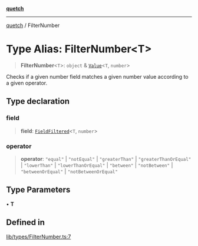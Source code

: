 [**quetch**](../README.md)

***

[quetch](../README.md) / FilterNumber

# Type Alias: FilterNumber\<T\>

> **FilterNumber**\<`T`\>: `object` & [`Value`](Value.md)\<`T`, `number`\>

Checks if a given number field matches a given number value according to a given operator.

## Type declaration

### field

> **field**: [`FieldFiltered`](FieldFiltered.md)\<`T`, `number`\>

### operator

> **operator**: `"equal"` \| `"notEqual"` \| `"greaterThan"` \| `"greaterThanOrEqual"` \| `"lowerThan"` \| `"lowerThanOrEqual"` \| `"between"` \| `"notBetween"` \| `"betweenOrEqual"` \| `"notBetweenOrEqual"`

## Type Parameters

• **T**

## Defined in

[lib/types/FilterNumber.ts:7](https://github.com/nevoland/quetch/blob/3b1cd3aac672a1a4d2ad52892d4fa09995f51627/lib/types/FilterNumber.ts#L7)
